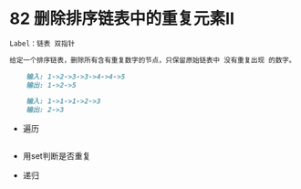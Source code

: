 # 82 删除排序链表中的重复元素Ⅱ

```markdown
Label：链表 双指针

给定一个排序链表，删除所有含有重复数字的节点，只保留原始链表中 没有重复出现 的数字。

    输入: 1->2->3->3->4->4->5
    输出: 1->2->5

    输入: 1->1->1->2->3
    输出: 2->3
```

- 遍历

```java

```











- 用set判断是否重复





- 递归

```java

```